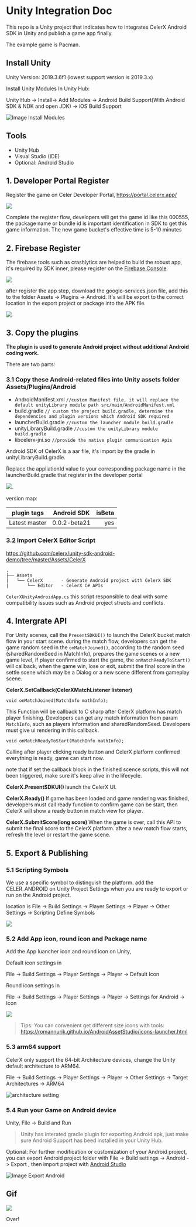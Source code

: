# Unity Integration Doc

This repo is a Unity project that indicates how to integrates CelerX Android SDK in Unity and publish a game app finally.

The example game is Pacman.

## Install Unity

Unity Version: 2019.3.6f1 (lowest support version is 2019.3.x)

Install Unity Modules In Unity Hub:

Unity Hub -> Install-> Add Modules -> Android Build Support(With Android SDK & NDK and open JDK) -> iOS Build Support

![Image Install Modules](images/modules_install.png)

## Tools

- Unity Hub
- Visual Studio (IDE)
- Optional: Android Studio

## 1. Developer Portal Register

Register the game on Celer Developer Portal, https://portal.celerx.app/

![](images/developer_portal_register.png)

Complete the register flow, developers will get the game id like this 000555, 
the package name or bundle id is important identification in SDK to get this game information.
The new game bucket's effective time is 5-10 minutes

## 2. Firebase Register

The firebase tools such as crashlytics are helped to build the robust app, it's required by SDK inner, please register on the [Firebase Console](https://console.firebase.google.com/).

![](images/firebase_register_app.png)

after register the app step, download the google-services.json file, add this to the folder Assets -> Plugins -> Android. It's will be export to the correct location in the export project or package into the APK file.

![](images/google-service-jsonfile.png)


## 3. Copy the plugins

<b>The plugin is used to generate Android project without additional Android coding work. </b>

There are two parts:

### 3.1 Copy these Android-related files into Unity assets folder Assets/Plugins/Android
- AndroidManifest.xml `//custom Manifest file, it will replace the default unityLibrary module path src/main/AndroidManifest.xml`
- build.gradle `// custom the project build.gradle, determine the dependencies and plugin versions which Android SDK required`
- launcherBuild.gradle `//custom the launcher module build.gradle`
- unityLibraryBuild.gradle `//custom the unityLibrary module build.gradle`
- libcelerx-jni.so `//provide the native plugin communication Apis`

Android SDK of CelerX is a aar file, it's import by the gradle in unityLibraryBuild.gradle. 

Replace the appliationId value to your corresponding package name in the launcherBuild.gradle that register in the developer portal 

![](images/application_id.png).

version map:

| plugin tags        | Android SDK           | isBeta  |
| ------------- |:-------------:| -----:|
| Latest master    | 0.0.2-beta21 | yes |


### 3.2 Import CelerX Editor Script

<https://github.com/celerx/unity-sdk-android-demo/tree/master/Assets/CelerX>

```
.
├── Assets
|   └── CelerX       - Generate Android project with CelerX SDK
|       └── Editor   - CelerX C# APIs  

```

`CelerXUnityAndroidApp.cs` this script responsible to deal with some compatibility issues such as Android project structs and conflicts.


## 4. Intergrate API

   For Unity scenes, call the `PresentSDKUI()` to launch the CelerX bucket match flow in your start scene. during the match flow, developers can get the game random seed in the `onMatchJoined()`, according to the random seed (sharedRandomSeed in MatchInfo), prepares the game scenes or a new game level,  if player confirmed to start the game, the `onMatchReadyToStart()` will callback,  when the game win, lose or exit, submit the final score in the settle scene which may be a Dialog or a new scene different from gameplay scene.

   <b>CelerX.SetCallback(CelerXMatchListener listener)</b>

`void onMatchJoined(MatchInfo mathInfo);`

This Function will be callback to C sharp after CelerX platform has match player finishing. Developers can get any match information from param `MatchInfo`, such as players information and sharedRandomSeed. Developers must give ui rendering in this callback.

`void onMatchReadyToStart(MatchInfo mathInfo);`

Calling after player clicking ready button and CelerX platform confirmed everything is ready, game can start now.


note that if set the callback block in the finished scence scripts, this will not been triggered, make sure it's keep alive in the lifecycle.

<b> CelerX.PresentSDKUI() </b>
    launch the CelerX UI.

<b> CelerX.Ready() </b>
If game has been loaded and game rendering was finished, developers must call ready function to confirm game can be start, then CelerX will show a ready button in match view for player.

<b> CelerX.SubmitScore(long score) </b>
When the game is over, call this API to submit the final score to the CelerX platform. after a new match flow starts, refresh the level or restart the game scene.


## 5. Export & Publishing 

### 5.1 Scripting Symbols ###

We use a specific symbol to distinguish the platform. add the CELER_ANDROID on Unity Project Settings when you are ready to export or run on the Android project.

location is File -> Build Settings -> Player Settings -> Player -> Other Settings -> Scripting Define Symbols

![](images/scripting_sysmbol.png)


### 5.2 Add App icon, round icon and Package name  ###

Add the App luancher icon and round icon on Unity, 

Default icon settings in

File -> Build Settings -> Player Settings -> Player -> Default Icon

Round icon settings in 

File -> Build Settings -> Player Settings -> Player -> Settings for Android -> Icon

![](images/icons_setting.png)

> Tips: You can convenient get different size icons with tools: https://romannurik.github.io/AndroidAssetStudio/icons-launcher.html


### 5.3 arm64 support ###
    
CelerX only support the 64-bit Architecture devices, change the Unity default architecture to ARM64.

File -> Build Settings -> Player Settings -> Player -> Other Settings -> Target Architectures -> ARM64

![architecture setting](images/architecture_setting.png)

### 5.4 Run your Game on Android device

Unity, File -> Build and Run

> Unity has interated gradle plugin for exporting Android apk, just make sure Android Support has beed installed in your Unity Hub.

Optional: For further modification or customization of your Android project, you can export Android project folder with File -> Build settings -> Android -> Export , then import project with [Android Studio](https://developer.android.com/studio?gclid=EAIaIQobChMIyrLd5bvB6AIVCayWCh3__w-8EAAYASAAEgL7afD_BwE&gclsrc=aw.ds)

![Image Export Android](images/export_android.png)


## Gif

![](images/pacman.gif)


Over!

